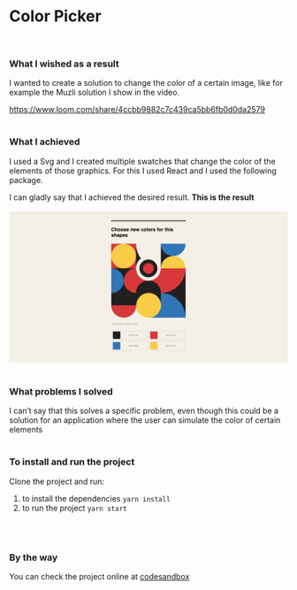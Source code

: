 # Color Picker
<br/>

### What I wished as a result
I wanted to create a solution to change the color of a certain image, like for example the Muzli solution I show in the video.

https://www.loom.com/share/4ccbb9882c7c439ca5bb6fb0d0da2579
<br/>
<br/>
### What I achieved
I used a Svg and I created multiple swatches that change the color of the elements of those graphics. For this I used React and I used the following package.

I can gladly say that I achieved the desired result. __This is the result__
<br/>
<br/>
![](images/Screenshot.png)
<br/>
<br/>
### What problems I solved
I can’t say that this solves a specific problem, even though this could be a solution for an application where the user can simulate the color of certain elements
<br/>
<br/>

### To install and run the project
Clone the project and run:
<br/>
1. to install the dependencies `yarn install`
2. to run the project `yarn start`
<br/>
<br/>

### By the way
You can check the project online at [codesandbox](https://codesandbox.io/s/dry-surf-y1fsf?file=/src/components/ColorSwatch/ColorSwatch.scss:0-629)
